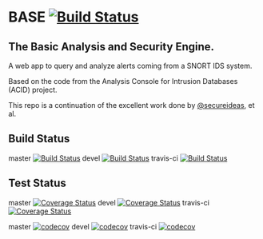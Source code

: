 <!--README.md file for Github Repo-->
# BASE [![Build Status](https://app.travis-ci.com/NathanGibbs3/BASE.svg?branch=master)](https://app.travis-ci.com/NathanGibbs3/BASE)

## The Basic Analysis and Security Engine.
A web app to query and analyze alerts coming from a SNORT IDS system.

Based on the code from the Analysis Console for Intrusion Databases (ACID) 
project.

This repo is a continuation of the excellent work done by 
[@secureideas](https://github.com/secureideas), et al.

## Build Status
master [![Build Status](https://app.travis-ci.com/NathanGibbs3/BASE.svg?branch=master)](https://app.travis-ci.com/NathanGibbs3/BASE)
devel [![Build Status](https://app.travis-ci.com/NathanGibbs3/BASE.svg?branch=devel)](https://app.travis-ci.com/NathanGibbs3/BASE)
travis-ci [![Build Status](https://app.travis-ci.com/NathanGibbs3/BASE.svg?branch=travis-ci)](https://app.travis-ci.com/NathanGibbs3/BASE)
## Test Status
master [![Coverage Status](https://coveralls.io/repos/github/NathanGibbs3/BASE/badge.svg?branch=master)](https://coveralls.io/github/NathanGibbs3/BASE?branch=master)
devel [![Coverage Status](https://coveralls.io/repos/github/NathanGibbs3/BASE/badge.svg?branch=devel)](https://coveralls.io/github/NathanGibbs3/BASE?branch=devel)
travis-ci [![Coverage Status](https://coveralls.io/repos/github/NathanGibbs3/BASE/badge.svg?branch=travis-ci)](https://coveralls.io/github/NathanGibbs3/BASE?branch=travis-ci)

master [![codecov](https://codecov.io/gh/NathanGibbs3/BASE/branch/master/graph/badge.svg?token=8oEa0L7eHz)](https://app.codecov.io/gh/NathanGibbs3/BASE/tree/master)
devel [![codecov](https://codecov.io/gh/NathanGibbs3/BASE/branch/devel/graph/badge.svg?token=8oEa0L7eHz)](https://app.codecov.io/gh/NathanGibbs3/BASE/tree/devel)
travis-ci [![codecov](https://codecov.io/gh/NathanGibbs3/BASE/branch/travis-ci/graph/badge.svg?token=8oEa0L7eHz)](https://app.codecov.io/gh/NathanGibbs3/BASE/tree/travis-ci)